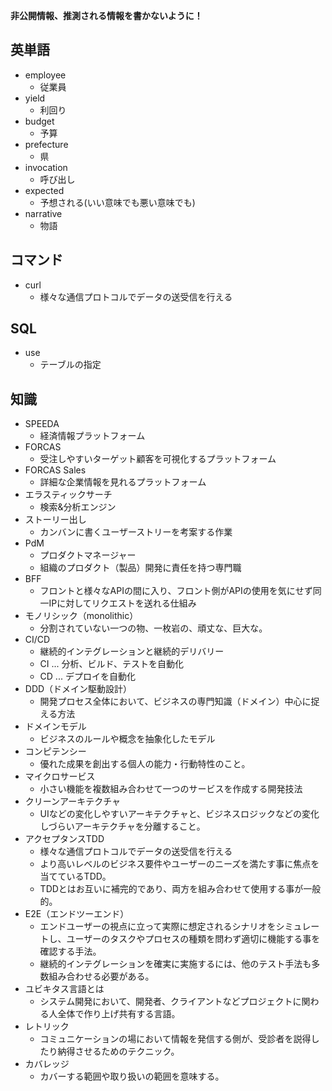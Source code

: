 **非公開情報、推測される情報を書かないように！**
## 英単語
* employee
  * 従業員
* yield
  * 利回り
* budget
  * 予算
* prefecture
  * 県
* invocation
  * 呼び出し
* expected
  * 予想される(いい意味でも悪い意味でも)
* narrative
  * 物語
## コマンド
* curl
  * 様々な通信プロトコルでデータの送受信を行える
## SQL
* use
  * テーブルの指定
## 知識
* SPEEDA
  * 経済情報プラットフォーム
* FORCAS
  * 受注しやすいターゲット顧客を可視化するプラットフォーム
* FORCAS Sales
  * 詳細な企業情報を見れるプラットフォーム
* エラスティックサーチ
  * 検索&分析エンジン
* ストーリー出し
  * カンバンに書くユーザーストリーを考案する作業
* PdM
  * プロダクトマネージャー
  * 組織のプロダクト（製品）開発に責任を持つ専門職
* BFF
  * フロントと様々なAPIの間に入り、フロント側がAPIの使用を気にせず同一IPに対してリクエストを送れる仕組み
* モノリシック（monolithic）
  * 分割されていない一つの物、一枚岩の、頑丈な、巨大な。
* CI/CD
  * 継続的インテグレーションと継続的デリバリー
  * CI ... 分析、ビルド、テストを自動化
  * CD ... デプロイを自動化
* DDD（ドメイン駆動設計）
  * 開発プロセス全体において、ビジネスの専門知識（ドメイン）中心に捉える方法
* ドメインモデル
  * ビジネスのルールや概念を抽象化したモデル
* コンピテンシー
  * 優れた成果を創出する個人の能力・行動特性のこと。
* マイクロサービス
  * 小さい機能を複数組み合わせて一つのサービスを作成する開発技法
* クリーンアーキテクチャ
  * UIなどの変化しやすいアーキテクチャと、ビジネスロジックなどの変化しづらいアーキテクチャを分離すること。
* アクセプタンスTDD
  * 様々な通信プロトコルでデータの送受信を行える
  * より高いレベルのビジネス要件やユーザーのニーズを満たす事に焦点を当てているTDD。
  * TDDとはお互いに補完的であり、両方を組み合わせて使用する事が一般的。
* E2E（エンドツーエンド）
  * エンドユーザーの視点に立って実際に想定されるシナリオをシミュレートし、ユーザーのタスクやプロセスの種類を問わず適切に機能する事を確認する手法。
  * 継続的インテグレーションを確実に実施するには、他のテスト手法も多数組み合わせる必要がある。
* ユビキタス言語とは
  * システム開発において、開発者、クライアントなどプロジェクトに関わる人全体で作り上げ共有する言語。
* レトリック
  * コミュニケーションの場において情報を発信する側が、受診者を説得したり納得させるためのテクニック。
* カバレッジ
  * カバーする範囲や取り扱いの範囲を意味する。

 
